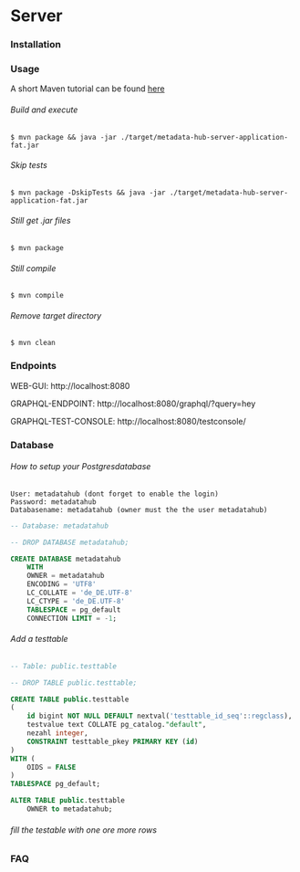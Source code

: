 # Server

### Installation


### Usage

A short Maven tutorial can be found [here](https://docs.google.com/document/d/16Iya2Z0hCarSu4MzKlrsoGz86bL85nANL7ZtI1y-_zE/edit?usp=sharing)

###### Build and execute

```console
$ mvn package && java -jar ./target/metadata-hub-server-application-fat.jar
```

###### Skip tests

```console
$ mvn package -DskipTests && java -jar ./target/metadata-hub-server-application-fat.jar
```

###### Still get .jar files

```console
$ mvn package
```

###### Still compile

```console
$ mvn compile
```

###### Remove target directory

```console
$ mvn clean
```
### Endpoints

WEB-GUI: http://localhost:8080

GRAPHQL-ENDPOINT: http://localhost:8080/graphql/?query=hey

GRAPHQL-TEST-CONSOLE: http://localhost:8080/testconsole/


### Database
###### How to setup your Postgresdatabase
```
User: metadatahub (dont forget to enable the login)
Password: metadatahub
Databasename: metadatahub (owner must the the user metadatahub)
```

```sql
-- Database: metadatahub

-- DROP DATABASE metadatahub;

CREATE DATABASE metadatahub
    WITH
    OWNER = metadatahub
    ENCODING = 'UTF8'
    LC_COLLATE = 'de_DE.UTF-8'
    LC_CTYPE = 'de_DE.UTF-8'
    TABLESPACE = pg_default
    CONNECTION LIMIT = -1;
```

###### Add a testtable

```sql
-- Table: public.testtable

-- DROP TABLE public.testtable;

CREATE TABLE public.testtable
(
    id bigint NOT NULL DEFAULT nextval('testtable_id_seq'::regclass),
    testvalue text COLLATE pg_catalog."default",
    nezahl integer,
    CONSTRAINT testtable_pkey PRIMARY KEY (id)
)
WITH (
    OIDS = FALSE
)
TABLESPACE pg_default;

ALTER TABLE public.testtable
    OWNER to metadatahub;
```
###### fill the testable with one ore more rows




### FAQ


